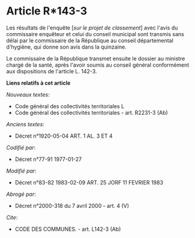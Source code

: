 # Article R*143-3

Les résultats de l'enquête [*sur le projet de classement*] avec l'avis du commissaire enquêteur et celui du conseil municipal
sont transmis sans délai par le commissaire de la République au conseil départemental d'hygiène, qui donne son avis dans la
quinzaine.

Le commissaire de la République transmet ensuite le dossier au ministre chargé de la santé, après l'avoir soumis au conseil
général conformément aux dispositions de l'article L. 142-3.

**Liens relatifs à cet article**

_Nouveaux textes_:

  - Code général des collectivités territoriales L
  - Code général des collectivités territoriales - art. R2231-3 (Ab)

_Anciens textes_:

  - Décret n°1920-05-04 ART. 1 AL. 3 ET 4

_Codifié par_:

  - Décret n°77-91 1977-01-27

_Modifié par_:

  - Décret n°83-82 1983-02-09 ART. 25 JORF 11 FEVRIER 1983

_Abrogé par_:

  - Décret n°2000-318 du 7 avril 2000 - art. 4 (V)

_Cite_:

  - CODE DES COMMUNES. - art. L142-3 (Ab)
